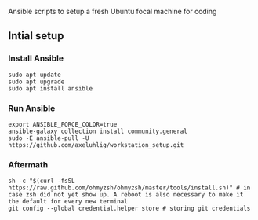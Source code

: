 Ansible scripts to setup a fresh Ubuntu focal machine for coding

## Intial setup

### Install Ansible
```
sudo apt update 
sudo apt upgrade
sudo apt install ansible
```

### Run Ansible
```
export ANSIBLE_FORCE_COLOR=true
ansible-galaxy collection install community.general
sudo -E ansible-pull -U https://github.com/axeluhlig/workstation_setup.git
```

### Aftermath
```
sh -c "$(curl -fsSL https://raw.github.com/ohmyzsh/ohmyzsh/master/tools/install.sh)" # in case zsh did not yet show up. A reboot is also necessary to make it the default for every new terminal
git config --global credential.helper store # storing git credentials
```
